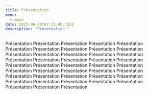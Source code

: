 ```yaml
---
title: Présentation
menu:
  - main
date: 2023-06-20T07:33:49.153Z
description: "Présentation "
---
```

Présentation Présentation Présentation Présentation Présentation Présentation Présentation Présentation Présentation Présentation Présentation Présentation Présentation Présentation Présentation Présentation Présentation Présentation Présentation Présentation Présentation Présentation Présentation Présentation Présentation Présentation Présentation Présentation Présentation Présentation Présentation Présentation Présentation Présentation Présentation Présentation Présentation Présentation Présentation Présentation Présentation Présentation Présentation
